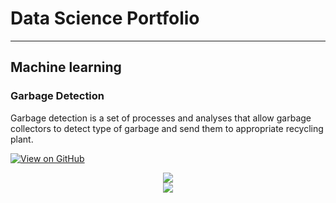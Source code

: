 # Data Science Portfolio
---
## Machine learning

### Garbage Detection

Garbage detection is a set of processes and analyses that allow garbage collectors to detect type of garbage and send them to appropriate recycling plant.

[![View on GitHub](https://img.shields.io/badge/GitHub-View_on_GitHub-blue?logo=GitHub)](https://github.com/paulparas/iBinRRR)

<center><img src="images/fraud_detection.jpg"/></center>

<center><img src="images/human_activity.jpg"/></center>



